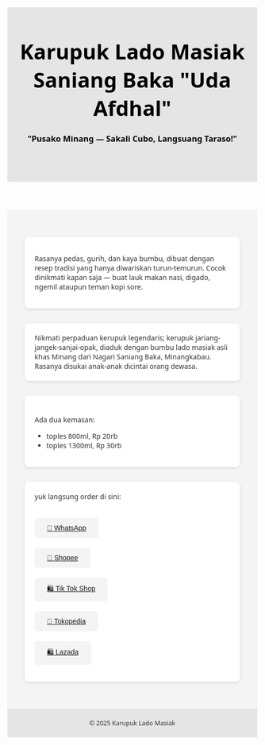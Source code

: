 <head>
  <meta charset="UTF-8" />
  <meta name="viewport" content="width=device-width, initial-scale=1.0"/>
  <title>Karupuk Lado Masiak Uda Afdhal</title>
<style>
    body {
      margin: 0;
      font-family: 'Segoe UI', sans-serif;
      color: #333;
    }
    header {
      background: #e5e5e5;
      color: black;
      padding: 60px 20px;
      text-align: center;
    }
    header h1 {
      margin: 0;
      font-size: 3em;
    }
    header p {
      font-size: 1.2em;
      margin-top: 10px;
    }
    .cta-btn {
      margin-top: 20px;
      padding: 12px 25px;
      background: #22c55e;
      color: white;
      border: none;
      border-radius: 5px;
      font-size: 1em;
      cursor: pointer;
    }
    .features {
      display: flex;
      flex-wrap: wrap;
      justify-content: center;
      padding: 40px 20px;
      background: #f4f4f4;
    }
    .feature {
      flex: 1 1 300px;
      margin: 15px;
      background: white;
      padding: 20px;
      border-radius: 8px;
      box-shadow: 0 2px 6px rgba(0,0,0,0.1);
    }
    .feature h3 {
      margin-top: 0;
    }
    footer {
      text-align: center;
      padding: 20px;
      background: #e5e5e5;
      font-size: 0.9em;
    }
    .cta-btn {
      margin-top: 20px;
      padding: 12px 25px;
      background: #f4f4f4;
      color: white;
      border: none;
      border-radius: 5px;
      font-size: 1em;
      cursor: pointer;
    }
  </style>
</head>

<header>
<h1>Karupuk Lado Masiak Saniang Baka "Uda Afdhal"</h1>
<h3>"Pusako Minang — Sakali Cubo, Langsuang Taraso!"</h3>
</header>

<section class="features">
    <div class="feature"> 
    <p>Rasanya pedas, gurih, dan kaya bumbu, dibuat dengan resep tradisi yang hanya diwariskan turun-temurun. Cocok dinikmati kapan saja — buat lauk makan nasi, digado, ngemil ataupun teman kopi sore.</p>
    </div>


<div class="feature">
Nikmati perpaduan kerupuk legendaris; kerupuk jariang-jangek-sanjai-opak, diaduk dengan bumbu lado masiak asli khas Minang dari Nagari Saniang Baka, Minangkabau. Rasanya disukai anak-anak dicintai orang dewasa.
</div>

<div class="feature">
<br>Ada dua kemasan:
<ul>
  <li>toples 800ml, Rp 20rb</li>
  <li>toples 1300ml, Rp 30rb</li>
</ul>
</div>

<div class="feature">
yuk langsung order di sini:
<br>

  <button class="cta-btn"><a href="https://wa.me/6281806384496?text=Halo%2C%20Halo%20kaka...%20saya%20mau%20order%20karupuk%20lado%20masiak%20Uda%20afdhal%20" class="link-button">📱 WhatsApp</a></button>
  <br>
  <button class="cta-btn"><a href="https://id.shp.ee/dMFx4cE" class="link-button">🛒 Shopee</a></button>
  <br>
  <button class="cta-btn"><a href="https://shop-id.tokopedia.com/view/product/1731544081853941338%3Fregion%3DID%26locale%3Did-ID%26source%3Dtiktokseller%26no-cache%3D1%26e%3D1" class="link-button">🛍️ Tik Tok Shop</a></button>
  <br>
  <button class="cta-btn"><a href="https://www.tokopedia.com/ifia-busana/karupuk-lado-masiak-uda-afdhal-sajian-minang-khas-saniang-baka-lamak-bana-1731544081853941338" class="link-button">🛒 Tokopedia</a></button>
  <br>
  <button class="cta-btn"><a href="https://s.lazada.co.id/s.ZbqHJ6" class="link-button">🛍 Lazada</a></button>

</div>
</section>

  <footer>
    &copy; 2025 Karupuk Lado Masiak
  </footer>
 
